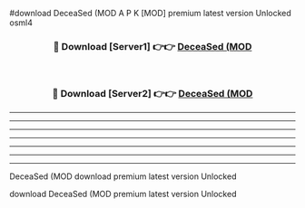 #download DeceaSed (MOD A P K [MOD] premium latest version Unlocked osml4 



<div align="center">
<h3>🔴 Download [Server1] 👉👉 <a href="https://apkdownload3.web.app/">DeceaSed (MOD</a></h3><br>

<h3>🔴 Download [Server2] 👉👉 <a href="https://apkdownload3.web.app/">DeceaSed (MOD</a></h3>
</div>





----------------------------------------------------------

----------------------------------------------------------

----------------------------------------------------------

----------------------------------------------------------

----------------------------------------------------------

----------------------------------------------------------

----------------------------------------------------------

DeceaSed (MOD download premium latest version Unlocked

download DeceaSed (MOD premium latest version Unlocked
